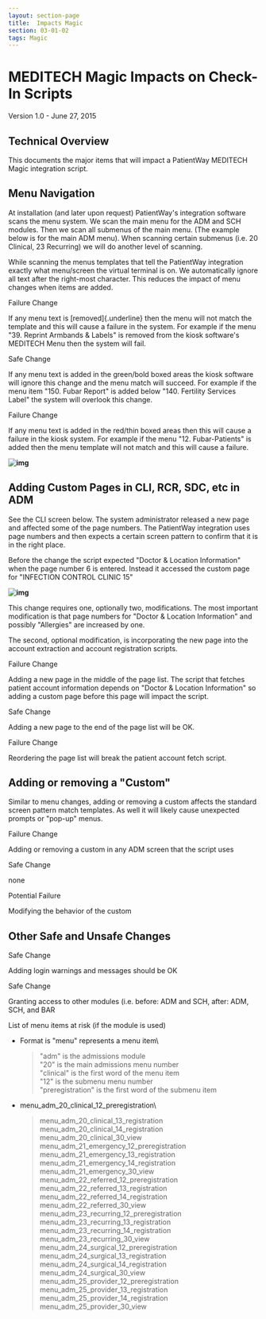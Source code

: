 ```yaml
---
layout: section-page
title:  Impacts Magic
section: 03-01-02
tags: Magic
---
```


# MEDITECH Magic Impacts on Check-In Scripts

Version 1.0 - June 27, 2015

## Technical Overview

This documents the major items that will impact a PatientWay MEDITECH Magic integration script.

## Menu Navigation

At installation (and later upon request) PatientWay's integration software scans the menu system. We scan the main menu for the ADM and SCH modules. Then we scan all submenus of the main menu. (The example below is for the main ADM menu). When scanning certain submenus (i.e. 20 Clinical, 23 Recurring) we will do another level of scanning.

While scanning the menus templates that tell the PatientWay integration exactly what menu/screen the virtual terminal is on. We automatically ignore all text after the right-most character. This reduces the impact of menu changes when items are added.

Failure Change

If any menu text is [removed]{.underline} then the menu will not match the template and this will cause a failure in the system. For example if the menu "39. Reprint Armbands & Labels" is removed from the kiosk software's MEDITECH Menu then the system will fail.

Safe Change

If any menu text is added in the green/bold boxed areas the kiosk software will ignore this change and the menu match will succeed. For example if the menu item "150. Fubar Report" is added below "140. Fertility Services Label" the system will overlook this change.

Failure Change

If any menu text is added in the red/thin boxed areas then this will cause a failure in the kiosk system. For example if the menu "12. Fubar-Patients" is added then the menu template will not match and this will cause a failure.

**![img](assets/OzY-pFSTS1AOjvXeIilSNEXih8lOlDRx_MTqiea4yt27pbRzEe4vZydbZat6rkq5Pbfu0HL_4FnNtL-V6ZLTBwR3h3JC3g0V7OAPxa3GJ--yYBfSFOf7TX2gNTjYlRSSUQE7TeyNe-b7eEXGZg.jpeg)**



## Adding Custom Pages in CLI, RCR, SDC, etc in ADM

See the CLI screen below. The system administrator released a new page and affected some of the page numbers. The PatientWay integration uses page numbers and then expects a certain screen pattern to confirm that it is in the right place.

Before the change the script expected "Doctor & Location Information" when the page number 6 is entered. Instead it accessed the custom page for "INFECTION CONTROL CLINIC 15"

**![img](assets/alW6PqN7KeMF6Ev-pBuU-RI1-hs0KV1gp14aeujndWT7P89XvMTpiGYdcb22S_k6Tp6DPuagWbXP5Z2M8OQW7wXaitqIj8w_sf07_6n0yMTKdzVUshG0q0o4VcWXUX0XPznyuOq-L_S_VIKgUA.jpeg)**

This change requires one, optionally two, modifications. The most important modification is that page numbers for "Doctor & Location Information" and possibly "Allergies" are increased by one.

The second, optional modification, is incorporating the new page into the account extraction and account registration scripts.

Failure Change

Adding a new page in the middle of the page list. The script that fetches patient account information depends
 on "Doctor & Location Information" so adding a custom page before this page will impact the script.

Safe Change

Adding a new page to the end of the page list will be OK.

Failure Change

Reordering the page list will break the patient account fetch script.

## Adding or removing a "Custom"

Similar to menu changes, adding or removing a custom affects the standard screen pattern match templates. As well
 it will likely cause unexpected prompts or "pop-up" menus.

Failure Change

Adding or removing a custom in any ADM screen that the script uses

Safe Change

none

Potential Failure

Modifying the behavior of the custom

## Other Safe and Unsafe Changes

Safe Change

Adding login warnings and messages should be OK

Safe Change

Granting access to other modules (i.e. before: ADM and SCH, after: ADM, SCH, and BAR

List of menu items at risk (if the module is used)

-   Format is "menu" represents a menu item\
    > "adm" is the admissions module\
    > "20" is the main admissions menu number\
    > "clinical" is the first word of the menu item\
    > "12" is the submenu menu number\
    > "preregistration" is the first word of the submenu item

-   menu\_adm\_20\_clinical\_12\_preregistration\
    > menu\_adm\_20\_clinical\_13\_registration\
    > menu\_adm\_20\_clinical\_14\_registration\
    > menu\_adm\_20\_clinical\_30\_view\
    > menu\_adm\_21\_emergency\_12\_preregistration\
    > menu\_adm\_21\_emergency\_13\_registration\
    > menu\_adm\_21\_emergency\_14\_registration\
    > menu\_adm\_21\_emergency\_30\_view\
    > menu\_adm\_22\_referred\_12\_preregistration\
    > menu\_adm\_22\_referred\_13\_registration\
    > menu\_adm\_22\_referred\_14\_registration\
    > menu\_adm\_22\_referred\_30\_view\
    > menu\_adm\_23\_recurring\_12\_preregistration\
    > menu\_adm\_23\_recurring\_13\_registration\
    > menu\_adm\_23\_recurring\_14\_registration\
    > menu\_adm\_23\_recurring\_30\_view\
    > menu\_adm\_24\_surgical\_12\_preregistration\
    > menu\_adm\_24\_surgical\_13\_registration\
    > menu\_adm\_24\_surgical\_14\_registration\
    > menu\_adm\_24\_surgical\_30\_view\
    > menu\_adm\_25\_provider\_12\_preregistration\
    > menu\_adm\_25\_provider\_13\_registration\
    > menu\_adm\_25\_provider\_14\_registration\
    > menu\_adm\_25\_provider\_30\_view

